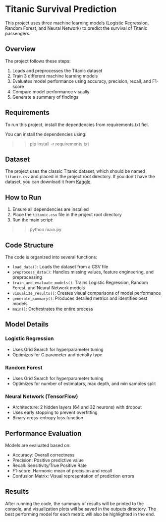 # Titanic Survival Prediction

This project uses three machine learning models (Logistic Regression, Random Forest, and Neural Network) to predict the survival of Titanic passengers.

## Overview

The project follows these steps:
1. Loads and preprocesses the Titanic dataset
2. Train 3 different machine learning models
3. Evaluates model performance using accuracy, precision, recall, and F1-score
4. Compare model performance visually
5. Generate a summary of findings

## Requirements

To run this project, install the dependencies from requirements.txt fiel.

You can install the dependencies using:

>> pip install -r requirements.txt


## Dataset

The project uses the classic Titanic dataset, which should be named `titanic.csv` and placed in the project root directory. If you don't have the dataset, you can download it from [Kaggle](https://www.kaggle.com/c/titanic/data).



## How to Run

1. Ensure all dependencies are installed
2. Place the `titanic.csv` file in the project root directory
3. Run the main script:

>> python main.py

## Code Structure

The code is organized into several functions:

- `load_data()`: Loads the dataset from a CSV file
- `preprocess_data()`: Handles missing values, feature engineering, and preprocessing
- `train_and_evaluate_models()`: Trains Logistic Regression, Random Forest, and Neural Network models
- `visualize_results()`: Creates visual comparisons of model performance
- `generate_summary()`: Produces detailed metrics and identifies best models
- `main()`: Orchestrates the entire process

## Model Details

### Logistic Regression
- Uses Grid Search for hyperparameter tuning
- Optimizes for C parameter and penalty type

### Random Forest
- Uses Grid Search for hyperparameter tuning
- Optimizes for number of estimators, max depth, and min samples split

### Neural Network (TensorFlow)
- Architecture: 2 hidden layers (64 and 32 neurons) with dropout
- Uses early stopping to prevent overfitting
- Binary cross-entropy loss function

## Performance Evaluation

Models are evaluated based on:
- Accuracy: Overall correctness
- Precision: Positive predictive value
- Recall: Sensitivity/True Positive Rate
- F1-score: Harmonic mean of precision and recall
- Confusion Matrix: Visual representation of prediction errors


## Results

After running the code, the summary of results will be printed to the console, and visualization plots will be saved in the outputs directory. The best performing model for each metric will also be highlighted in the end. 

